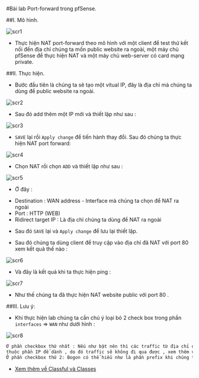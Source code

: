 #Bài lab Port-forward trong pfSense.

##I. Mô hình.

![scr1](http://i.imgur.com/5Vumpb4.png)

- Thực hiện NAT port-forward theo mô hình với một client để test thử kết nối đến địa chỉ chúng ta mốn public website ra ngoài,
một máy chủ pfSense để thực hiện NAT và một máy chủ web-server có card mạng private.

##II. Thực hiện.

- Bước đầu tiên là chúng ta sẽ tạo một vitual IP, đây là địa chỉ mà chúng ta dùng để public website ra ngoài.

![scr2](http://i.imgur.com/Pm5SItO.png)

- Sau đó add thêm một IP mới và thiết lập như sau :

![scr3](http://i.imgur.com/hCXm51d.png)

- `SAVE` lại rồi `Apply change` để tiến hành thay đổi. Sau đó chúng ta thực hiện NAT port forward:

![scr4](http://i.imgur.com/rHsyYC4.png)

- Chọn NAT rồi chọn `ADD` và thiết lập như sau :

![scr5](http://i.imgur.com/gsxAFjf.png)

- Ở đây :
 <ul>
  <li>Destination : WAN address - Interface mà chúng ta chọn để NAT ra ngoài</li>
  <li>Port : HTTP (WEB)</li>
  <li>Ridirect target IP : Là địa chỉ chúng ta dùng để NAT ra ngoài</li>
 </ul>

- Sau đó `SAVE` lại và `Apply change` để lưu lại thiết lập.

- Sau đó chúng ta dùng client để truy cập vào địa chỉ đã NAT với port 80 xem kết quả thế nào :

![scr6](http://i.imgur.com/UsvVDNJ.png)

- Và đây là kết quả khi ta thực hiện ping :

![scr7](http://i.imgur.com/ujB8sL3.png)

- Như thế chúng ta đã thực hiện NAT website public với port 80 . 

##III. Lưu ý:

- Khi thực hiện lab chúng ta cần chú ý loại bỏ 2 check box trong phần `interfaces` => `WAN` như dưới hình :

![scr8](http://i.imgur.com/pYQMm18.png)

```sh
Ở phần checkbox thứ nhất : Nếu như bật nên thì các traffic từ địa chỉ để dành sẽ không được cho phép. Ở đây sử dụng dải 172.16.1.0/24 ; tuy nhiên ở đây địa chỉ sẽ gặp tình trạng chuyển về Classful và 
thuộc phần IP để dành , do đó traffic sẽ không đi qua được , xem thêm về thông tin các dải IP tại [đây](http://www.tcpipguide.com/free/t_IPReservedPrivateandLoopbackAddresses-3.htm)
Ở phần checkbox thứ 2: Bogon có thể hiểu như là phần prefix khi chúng ta đánh địa chỉ theo kiểu Classes , nếu như ta bật mode này thì các địa chỉ được đánh theo kiểu Classes sẽ không được phép truy cập.
```

- [Xem thêm về Classful và Classes](http://www.ntps.edu.vn/blog/65-classful-va-classless)